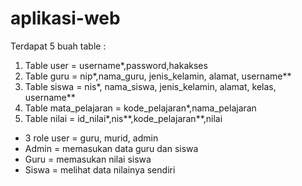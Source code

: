 # aplikasi-web
Terdapat 5 buah table :
1. Table user = username*,password,hakakses
2. Table guru = nip*,nama_guru, jenis_kelamin, alamat, username**
3. Table siswa = nis*, nama_siswa, jenis_kelamin, alamat, kelas, username**
4. Table mata_pelajaran = kode_pelajaran*,nama_pelajaran
5. Table nilai = id_nilai*,nis**,kode_pelajaran**,nilai

-	3 role user = guru, murid, admin
-	Admin = memasukan data guru dan siswa
-	Guru = memasukan nilai siswa
-	Siswa = melihat data nilainya sendiri
